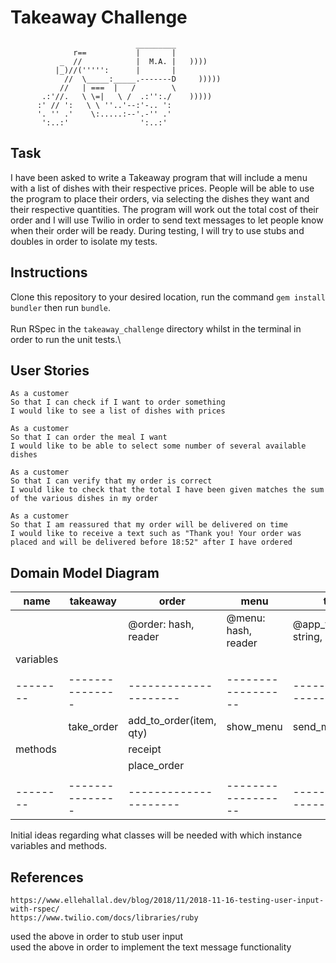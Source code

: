 # Takeaway Challenge
```
                            _________
              r==           |       |
           _  //            |  M.A. |   ))))
          |_)//(''''':      |       |
            //  \_____:_____.-------D     )))))
           //   | ===  |   /        \
       .:'//.   \ \=|   \ /  .:'':./    )))))
      :' // ':   \ \ ''..'--:'-.. ':
      '. '' .'    \:.....:--'.-'' .'
       ':..:'                ':..:'

 ```

## Task
I have been asked to write a Takeaway program that will include a menu with a list of dishes with their respective prices. People will be able to use the program to place their orders, via selecting the dishes they want and their respective quantities. The program will work out the total cost of their order and I will use Twilio in order to send text messages to let people know when their order will be ready. During testing, I will try to use stubs and doubles in order to isolate my tests.


## Instructions

Clone this repository to your desired location, run the command `gem install bundler` then run `bundle`.\
\
Run RSpec in the `takeaway_challenge` directory whilst in the terminal in order to run the unit tests.\

## User Stories
```
As a customer
So that I can check if I want to order something
I would like to see a list of dishes with prices

As a customer
So that I can order the meal I want
I would like to be able to select some number of several available dishes

As a customer
So that I can verify that my order is correct
I would like to check that the total I have been given matches the sum of the various dishes in my order

As a customer
So that I am reassured that my order will be delivered on time
I would like to receive a text such as "Thank you! Your order was placed and will be delivered before 18:52" after I have ordered
```

## Domain Model Diagram

| name     | takeaway        | order                    | menu               | twilio                    |
| -------- | --------------- | ---------------------    | ------------------ | ------------------------- | 
|          |                 | @order: hash, reader     | @menu: hash, reader| @app_token: string, hidden|
| variables|                 |                          |                    |                           |
|          |                 |                          |                    |                           |
| -------- | --------------- | ---------------------    | ------------------ | ------------------------- |
|          | take_order      | add_to_order(item, qty)  | show_menu          | send_message(to)          |
| methods  |                 | receipt                  |                    |                           |
|          |                 | place_order              |                    |                           |
|          |                 |                          |                    |                           |
| -------- | --------------- | ---------------------    | ------------------ | ------------------------- |

Initial ideas regarding what classes will be needed with which instance variables and methods.

## References
``` 
https://www.ellehallal.dev/blog/2018/11/2018-11-16-testing-user-input-with-rspec/
https://www.twilio.com/docs/libraries/ruby 
```
used the above in order to stub user input\
used the above in order to implement the text message functionality
